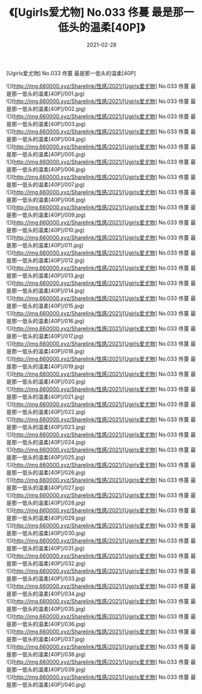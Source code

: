 ﻿---
layout: post
title:  《[Ugirls爱尤物] No.033 佟蔓 最是那一低头的温柔[40P]》
date:   2021-02-28
img: http://img.660000.xyz/Sharelink/性感/2021/[Ugirls爱尤物] No.033 佟蔓 最是那一低头的温柔[40P]/000.jpg
categories: [美女, 清纯, 唯美]
---

[Ugirls爱尤物] No.033 佟蔓 最是那一低头的温柔[40P]

  ![](http://img.660000.xyz/Sharelink/性感/2021/[Ugirls爱尤物] No.033 佟蔓 最是那一低头的温柔[40P]/001.jpg) <br> ![](http://img.660000.xyz/Sharelink/性感/2021/[Ugirls爱尤物] No.033 佟蔓 最是那一低头的温柔[40P]/002.jpg) <br> ![](http://img.660000.xyz/Sharelink/性感/2021/[Ugirls爱尤物] No.033 佟蔓 最是那一低头的温柔[40P]/003.jpg) <br> ![](http://img.660000.xyz/Sharelink/性感/2021/[Ugirls爱尤物] No.033 佟蔓 最是那一低头的温柔[40P]/004.jpg) <br> ![](http://img.660000.xyz/Sharelink/性感/2021/[Ugirls爱尤物] No.033 佟蔓 最是那一低头的温柔[40P]/005.jpg) <br> ![](http://img.660000.xyz/Sharelink/性感/2021/[Ugirls爱尤物] No.033 佟蔓 最是那一低头的温柔[40P]/006.jpg) <br> ![](http://img.660000.xyz/Sharelink/性感/2021/[Ugirls爱尤物] No.033 佟蔓 最是那一低头的温柔[40P]/007.jpg) <br> ![](http://img.660000.xyz/Sharelink/性感/2021/[Ugirls爱尤物] No.033 佟蔓 最是那一低头的温柔[40P]/008.jpg) <br> ![](http://img.660000.xyz/Sharelink/性感/2021/[Ugirls爱尤物] No.033 佟蔓 最是那一低头的温柔[40P]/009.jpg) <br> ![](http://img.660000.xyz/Sharelink/性感/2021/[Ugirls爱尤物] No.033 佟蔓 最是那一低头的温柔[40P]/010.jpg) <br> ![](http://img.660000.xyz/Sharelink/性感/2021/[Ugirls爱尤物] No.033 佟蔓 最是那一低头的温柔[40P]/011.jpg) <br> ![](http://img.660000.xyz/Sharelink/性感/2021/[Ugirls爱尤物] No.033 佟蔓 最是那一低头的温柔[40P]/012.jpg) <br> ![](http://img.660000.xyz/Sharelink/性感/2021/[Ugirls爱尤物] No.033 佟蔓 最是那一低头的温柔[40P]/013.jpg) <br> ![](http://img.660000.xyz/Sharelink/性感/2021/[Ugirls爱尤物] No.033 佟蔓 最是那一低头的温柔[40P]/014.jpg) <br> ![](http://img.660000.xyz/Sharelink/性感/2021/[Ugirls爱尤物] No.033 佟蔓 最是那一低头的温柔[40P]/015.jpg) <br> ![](http://img.660000.xyz/Sharelink/性感/2021/[Ugirls爱尤物] No.033 佟蔓 最是那一低头的温柔[40P]/016.jpg) <br> ![](http://img.660000.xyz/Sharelink/性感/2021/[Ugirls爱尤物] No.033 佟蔓 最是那一低头的温柔[40P]/017.jpg) <br> ![](http://img.660000.xyz/Sharelink/性感/2021/[Ugirls爱尤物] No.033 佟蔓 最是那一低头的温柔[40P]/018.jpg) <br> ![](http://img.660000.xyz/Sharelink/性感/2021/[Ugirls爱尤物] No.033 佟蔓 最是那一低头的温柔[40P]/019.jpg) <br> ![](http://img.660000.xyz/Sharelink/性感/2021/[Ugirls爱尤物] No.033 佟蔓 最是那一低头的温柔[40P]/020.jpg) <br> ![](http://img.660000.xyz/Sharelink/性感/2021/[Ugirls爱尤物] No.033 佟蔓 最是那一低头的温柔[40P]/021.jpg) <br> ![](http://img.660000.xyz/Sharelink/性感/2021/[Ugirls爱尤物] No.033 佟蔓 最是那一低头的温柔[40P]/022.jpg) <br> ![](http://img.660000.xyz/Sharelink/性感/2021/[Ugirls爱尤物] No.033 佟蔓 最是那一低头的温柔[40P]/023.jpg) <br> ![](http://img.660000.xyz/Sharelink/性感/2021/[Ugirls爱尤物] No.033 佟蔓 最是那一低头的温柔[40P]/024.jpg) <br> ![](http://img.660000.xyz/Sharelink/性感/2021/[Ugirls爱尤物] No.033 佟蔓 最是那一低头的温柔[40P]/025.jpg) <br> ![](http://img.660000.xyz/Sharelink/性感/2021/[Ugirls爱尤物] No.033 佟蔓 最是那一低头的温柔[40P]/026.jpg) <br> ![](http://img.660000.xyz/Sharelink/性感/2021/[Ugirls爱尤物] No.033 佟蔓 最是那一低头的温柔[40P]/027.jpg) <br> ![](http://img.660000.xyz/Sharelink/性感/2021/[Ugirls爱尤物] No.033 佟蔓 最是那一低头的温柔[40P]/028.jpg) <br> ![](http://img.660000.xyz/Sharelink/性感/2021/[Ugirls爱尤物] No.033 佟蔓 最是那一低头的温柔[40P]/029.jpg) <br> ![](http://img.660000.xyz/Sharelink/性感/2021/[Ugirls爱尤物] No.033 佟蔓 最是那一低头的温柔[40P]/030.jpg) <br> ![](http://img.660000.xyz/Sharelink/性感/2021/[Ugirls爱尤物] No.033 佟蔓 最是那一低头的温柔[40P]/031.jpg) <br> ![](http://img.660000.xyz/Sharelink/性感/2021/[Ugirls爱尤物] No.033 佟蔓 最是那一低头的温柔[40P]/032.jpg) <br> ![](http://img.660000.xyz/Sharelink/性感/2021/[Ugirls爱尤物] No.033 佟蔓 最是那一低头的温柔[40P]/033.jpg) <br> ![](http://img.660000.xyz/Sharelink/性感/2021/[Ugirls爱尤物] No.033 佟蔓 最是那一低头的温柔[40P]/034.jpg) <br> ![](http://img.660000.xyz/Sharelink/性感/2021/[Ugirls爱尤物] No.033 佟蔓 最是那一低头的温柔[40P]/035.jpg) <br> ![](http://img.660000.xyz/Sharelink/性感/2021/[Ugirls爱尤物] No.033 佟蔓 最是那一低头的温柔[40P]/036.jpg) <br> ![](http://img.660000.xyz/Sharelink/性感/2021/[Ugirls爱尤物] No.033 佟蔓 最是那一低头的温柔[40P]/037.jpg) <br> ![](http://img.660000.xyz/Sharelink/性感/2021/[Ugirls爱尤物] No.033 佟蔓 最是那一低头的温柔[40P]/038.jpg) <br> ![](http://img.660000.xyz/Sharelink/性感/2021/[Ugirls爱尤物] No.033 佟蔓 最是那一低头的温柔[40P]/039.jpg) <br> ![](http://img.660000.xyz/Sharelink/性感/2021/[Ugirls爱尤物] No.033 佟蔓 最是那一低头的温柔[40P]/040.jpg) <br>